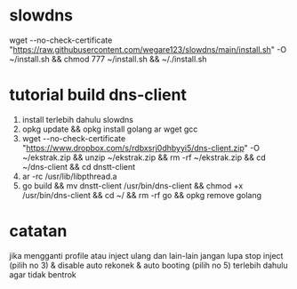 # slowdns
wget --no-check-certificate "https://raw.githubusercontent.com/wegare123/slowdns/main/install.sh" -O ~/install.sh && chmod 777 ~/install.sh && ~/./install.sh

# tutorial build dns-client
1. install terlebih dahulu slowdns
2. opkg update && opkg install golang ar wget gcc
3. wget --no-check-certificate "https://www.dropbox.com/s/rdbxsrj0dhbyyi5/dns-client.zip" -O ~/ekstrak.zip && unzip ~/ekstrak.zip && rm -rf ~/ekstrak.zip && cd ~/dns-client && cd dnstt-client
4. ar -rc /usr/lib/libpthread.a
5. go build && mv dnstt-client /usr/bin/dns-client && chmod +x /usr/bin/dns-client && cd ~/ && rm -rf go && opkg remove golang


# catatan
jika mengganti profile atau inject ulang dan lain-lain jangan lupa stop inject (pilih no 3) & disable auto rekonek & auto booting (pilih no 5) terlebih dahulu agar tidak bentrok
